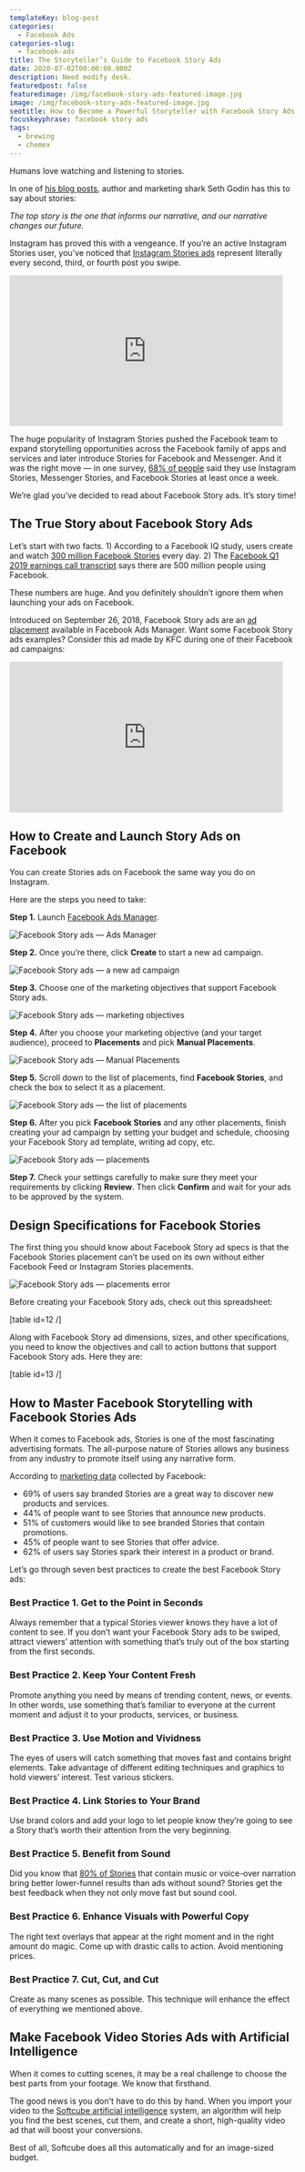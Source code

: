 ```yaml
---
templateKey: blog-post
categories:
  - Facebook Ads
categories-slug:
  - facebook-ads
title: The Storyteller’s Guide to Facebook Story Ads
date: 2020-07-02T00:00:00.000Z
description: Need modify desk.
featuredpost: false
featuredimage: /img/facebook-story-ads-featured-image.jpg
image: /img/facebook-story-ads-featured-image.jpg
seotitle: How to Become a Powerful Storyteller with Facebook Story Ads
focuskeyphrase: facebook story ads
tags:
  - brewing
  - chemex
---
```

<!--StartFragment-->

Humans love watching and listening to stories.

In one of [his blog posts](https://seths.blog/2020/07/our-top-story/), author and marketing shark Seth Godin has this to say about stories:

*The top story is the one that informs our narrative, and our narrative changes our future.*

Instagram has proved this with a vengeance. If you’re an active Instagram Stories user, you’ve noticed that [Instagram Stories ads](https://softcube.com/the-complete-guide-to-instagram-stories-ads/) represent literally every second, third, or fourth post you swipe.

<iframe title="" style="max-width:480px; max-height:265px; width:100%; height:265px; min-height: 264px;" src="https://giphy.com/gifs/oh-edition-maIEBUU5OmrMA" frameborder="0" allow="accelerometer; autoplay; clipboard-write; encrypted-media; gyroscope; picture-in-picture" allowfullscreen=""></iframe>

The huge popularity of Instagram Stories pushed the Facebook team to expand storytelling opportunities across the Facebook family of apps and services and later introduce Stories for Facebook and Messenger. And it was the right move — in one survey, [68% of people](https://softcube.com/70-video-marketing-statistics-for-2020/) said they use Instagram Stories, Messenger Stories, and Facebook Stories at least once a week.

We’re glad you’ve decided to read about Facebook Story ads. It’s story time!

## The True Story about Facebook Story Ads

Let’s start with two facts. 1) According to a Facebook IQ study, users create and watch [300 million Facebook Stories](https://www.facebook.com/business/news/insights/how-to-unlock-your-creative-potential-on-stories) every day. 2) The [Facebook Q1 2019 earnings call transcript](https://investor.fb.com/investor-events/event-details/2019/Facebook-Q1-2019-Earnings/default.aspx) says there are 500 million people using Facebook. 

These numbers are huge. And you definitely shouldn’t ignore them when launching your ads on Facebook.

Introduced on September 26, 2018, Facebook Story ads are an [ad placement](https://softcube.com/how-to-place-ads-on-facebook-ad-placements/) available in Facebook Ads Manager. Want some Facebook Story ads examples? Consider this ad made by KFC during one of their Facebook ad campaigns:

<iframe title="" style="max-width:480px; max-height:265px; width:100%; height:265px; min-height: 264px;" src="https://giphy.com/gifs/MZXnWgUQDsvJUh5qXA" frameborder="0" allow="accelerometer; autoplay; clipboard-write; encrypted-media; gyroscope; picture-in-picture" allowfullscreen=""></iframe>

## How to Create and Launch Story Ads on Facebook

You can create Stories ads on Facebook the same way you do on Instagram.

Here are the steps you need to take:

**Step 1.** Launch [Facebook Ads Manager](https://softcube.com/tips-and-tricks-for-facebook-ads-manager/).

![Facebook Story ads — Ads Manager](/img/facebook-story-ads-ads-manager.jpg)

**Step 2.** Once you’re there, click **Create** to start a new ad campaign.

![Facebook Story ads — a new ad campaign](/img/facebook-story-ads-new-campaign.jpg)

**Step 3.** Choose one of the marketing objectives that support Facebook Story ads.

![Facebook Story ads — marketing objectives](/img/facebook-story-ads-marketing-objective-1024x504.jpg)

**Step 4.** After you choose your marketing objective (and your target audience), proceed to **Placements** and pick **Manual Placements**.

![Facebook Story ads — Manual Placements](/img/facebook-story-ads-manual-placements.jpg)

**Step 5.** Scroll down to the list of placements, find **Facebook Stories**, and check the box to select it as a placement.

![Facebook Story ads — the list of placements](/img/image5.png)

**Step 6.** After you pick **Facebook Stories** and any other placements, finish creating your ad campaign by setting your budget and schedule, choosing your Facebook Story ad template, writing ad copy, etc.

![Facebook Story ads — placements](/img/facebook-story-ads-placements.jpg)

**Step 7.** Check your settings carefully to make sure they meet your requirements by clicking **Review**. Then click **Confirm** and wait for your ads to be approved by the system.

## Design Specifications for Facebook Stories

The first thing you should know about Facebook Story ad specs is that the Facebook Stories placement can’t be used on its own without either Facebook Feed or Instagram Stories placements.

![Facebook Story ads — placements error](/img/image6.png)

Before creating your Facebook Story ads, check out this spreadsheet:

<!--StartFragment-->

\[table id=12 /]

<!--EndFragment-->

Along with Facebook Story ad dimensions, sizes, and other specifications, you need to know the objectives and call to action buttons that support Facebook Story ads. Here they are:

\[table id=13 /]

## How to Master Facebook Storytelling with Facebook Stories Ads

When it comes to Facebook ads, Stories is one of the most fascinating advertising formats. The all-purpose nature of Stories allows any business from any industry to promote itself using any narrative form.

According to [marketing data](https://softcube.com/70-video-marketing-statistics-for-2020/) collected by Facebook:

* 69% of users say branded Stories are a great way to discover new products and services.
* 44% of people want to see Stories that announce new products.
* 51% of customers would like to see branded Stories that contain promotions.
* 45% of people want to see Stories that offer advice.
* 62% of users say Stories spark their interest in a product or brand.

Let’s go through seven best practices to create the best Facebook Story ads:

### Best Practice 1. Get to the Point in Seconds

Always remember that a typical Stories viewer knows they have a lot of content to see. If you don’t want your Facebook Story ads to be swiped, attract viewers’ attention with something that’s truly out of the box starting from the first seconds. 

### Best Practice 2. Keep Your Content Fresh

Promote anything you need by means of trending content, news, or events. In other words, use something that’s familiar to everyone at the current moment and adjust it to your products, services, or business.

### Best Practice 3. Use Motion and Vividness

The eyes of users will catch something that moves fast and contains bright elements. Take advantage of different editing techniques and graphics to hold viewers’ interest. Test various stickers.

### Best Practice 4. Link Stories to Your Brand

Use brand colors and add your logo to let people know they’re going to see a Story that’s worth their attention from the very beginning.

### Best Practice 5. Benefit from Sound

Did you know that [80% of Stories](https://softcube.com/70-video-marketing-statistics-for-2020/) that contain music or voice-over narration bring better lower-funnel results than ads without sound? Stories get the best feedback when they not only move fast but sound cool.

### Best Practice 6. Enhance Visuals with Powerful Copy

The right text overlays that appear at the right moment and in the right amount do magic. Come up with drastic calls to action. Avoid mentioning prices.

### Best Practice 7. Cut, Cut, and Cut

Create as many scenes as possible. This technique will enhance the effect of everything we mentioned above.

## Make Facebook Video Stories Ads with Artificial Intelligence

When it comes to cutting scenes, it may be a real challenge to choose the best parts from your footage. We know that firsthand.

The good news is you don't have to do this by hand. When you import your video to the [Softcube artificial intelligence](https://softcube.com) system, an algorithm will help you find the best scenes, cut them, and create a short, high-quality video ad that will boost your conversions.

Best of all, Softcube does all this automatically and for an image-sized budget.

<style>
@media screen and (max-width: 780px){
  iframe {
    height: inherit !important;
  }
}
</style>
